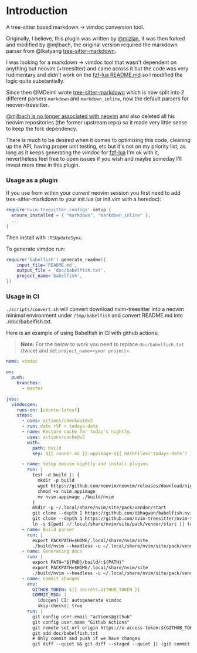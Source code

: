 # Introduction
A tree-sitter based markdown -> vimdoc conversion tool.

Originally, I believe, this plugin was written by
[@mizlan](https://github.com/mizlan/babelfish.nvim), it was then forked and
modified by @mjlbach, the original version required the markdown parser from
@ikatyang
[tree-sitter-markdown](https://github.com/ikatyang/tree-sitter-markdown).

I was looking for a markdown -> vimdoc tool that wasn't dependent on anything
but neovim (+treesitter) and came across it but the code was very rudimentary
and didn't work on the [fzf-lua
README.md](https://github.com/ibhagwan/fzf-lua/blob/main/README.md) so I
modified the logic quite substantially.

Since then @MDeiml wrote
[tree-sitter-markdown](https://github.com/MDeiml/tree-sitter-markdown) which
is now split into 2 different parsers `markdown` and `markdown_inline`, now
the default parsers for neovim-treesitter.

[@mjlbach is no longer associated with
neovim](https://www.reddit.com/r/neovim/comments/vd0vim/anyone_know_whats_going_on_with_mjldach/)
and also deleted all his neovim repositories (the former upstream repo) so it
made very little sense to keep the fork dependency.

There is much to be desired when it comes to optimizing this code, cleaning up
the API, having proper unit testing, etc but it's not on my priority list, as
long as it keeps generating the vimdoc for
[fzf-lua](https://github.com/ibhagwan/fzf-lua) I'm ok with it, nevertheless
feel free to open issues if you wish and maybe someday I'll invest more time
in this plugin.


### Usage as a plugin

If you use from within your *current* neovim session you first need to add
tree-sitter-markdown to your init.lua (or init.vim with a heredoc):

```lua
require'nvim-treesitter.configs'.setup {
  ensure_installed = { "markdown", "markdown_inline" },
  ...
}
```

Then install with `:TSUpdateSync`.

To generate vimdoc run:

```lua
require('babelfish').generate_readme({
	input_file='README.md',
	output_file = 'doc/babelfish.txt',
	project_name='babelfish',
})
```

### Usage in CI

`./scripts/convert.sh` will convert download nvim-treesitter into a neovim 
minimal environment under `/tmp/babelfish`  and convert README.md into
./doc/babelfish.txt.

Here is an example of using Babelfish in CI with github actions:

> **Note:** For the below to work you need to replace `doc/babelfish.txt`
> (twice) and set `project_name=<your project>`.

```yaml
name: vimdoc

on:
  push:
    branches:
      - master

jobs:
  vimdocgen:
    runs-on: [ubuntu-latest]
    steps:
      - uses: actions/checkout@v2
      - run: date +%F > todays-date
      - name: Restore cache for today's nightly.
        uses: actions/cache@v2
        with:
          path: build
          key: ${{ runner.os }}-appimage-${{ hashFiles('todays-date') }}

      - name: Setup neovim nightly and install plugins
        run: |
          test -d build || {
            mkdir -p build
            wget https://github.com/neovim/neovim/releases/download/nightly/nvim.appimage
            chmod +x nvim.appimage
            mv nvim.appimage ./build/nvim
          }
          mkdir -p ~/.local/share/nvim/site/pack/vendor/start
          git clone --depth 1 https://github.com/ibhagwan/babelfish.nvim ~/.local/share/nvim/site/pack/vendor/start/babelfish.nvim
          git clone --depth 1 https://github.com/nvim-treesitter/nvim-treesitter ~/.local/share/nvim/site/pack/vendor/start/nvim-treesitter
          ln -s $(pwd) ~/.local/share/nvim/site/pack/vendor/start || true
      - name: Build parser
        run: |
          export PACKPATH=$HOME/.local/share/nvim/site
          ./build/nvim --headless -u ~/.local/share/nvim/site/pack/vendor/start/babelfish.nvim/scripts/init.lua -c "TSUpdateSync markdown" -c "TSUpdateSync markdown_inline" -c "qa"
      - name: Generating docs
        run: |
          export PATH="${PWD}/build/:${PATH}"
          export PACKPATH=$HOME/.local/share/nvim/site
          ./build/nvim --headless -u ~/.local/share/nvim/site/pack/vendor/start/babelfish.nvim/scripts/init.lua  -c "lua require('babelfish').generate_readme({input_file='README.md', output_file='doc/babelfish.txt', project_name='babelfish'})" -c "qa"
      - name: Commit changes
        env:
          GITHUB_TOKEN: ${{ secrets.GITHUB_TOKEN }}
          COMMIT_MSG: |
            [docgen] CI: autogenerate vimdoc
            skip-checks: true
        run: |
          git config user.email "actions@github"
          git config user.name "Github Actions"
          git remote set-url origin https://x-access-token:${GITHUB_TOKEN}@github.com/${GITHUB_REPOSITORY}.git
          git add doc/babelfish.txt
          # Only commit and push if we have changes
          git diff --quiet && git diff --staged --quiet || (git commit -m "${COMMIT_MSG}"; git push origin HEAD:${GITHUB_REF})
```
